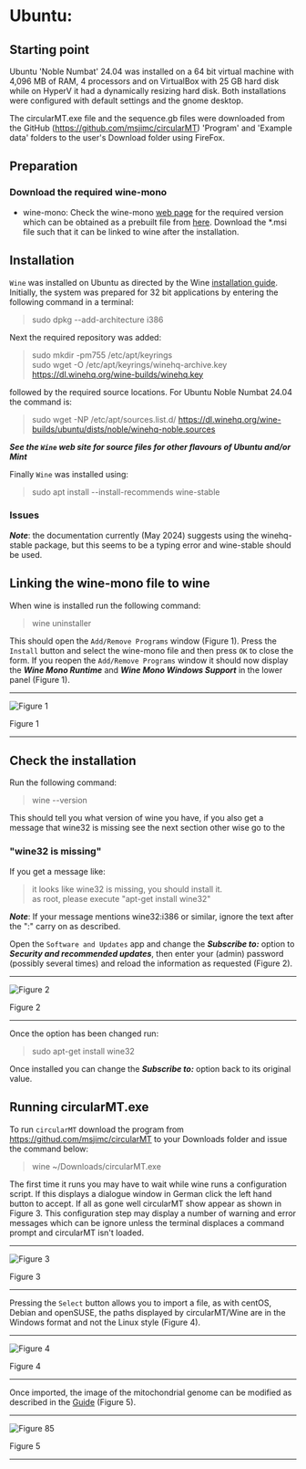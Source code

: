 # Ubuntu:

## Starting point
Ubuntu 'Noble Numbat' 24.04 was installed on a 64 bit virtual machine with 4,096 MB of RAM, 4 processors and on VirtualBox with 25 GB hard disk while on HyperV it had a dynamically resizing hard disk. Both installations were configured with default settings and the gnome desktop.

The circularMT.exe file and the sequence.gb files were downloaded from the GitHub (https://github.com/msjimc/circularMT) 'Program' and 'Example data' folders to the user's Download folder using FireFox. 

## Preparation

### Download the required wine-mono

* wine-mono: Check the wine-mono [web page](https://wiki.winehq.org/Mono) for the required version which can be obtained as a prebuilt file from [here](https://dl.winehq.org/wine/wine-mono/).  Download the *.msi file such that it can be linked to wine after the installation.

## Installation

```Wine``` was installed on Ubuntu as directed by the Wine [installation guide](https://wiki.winehq.org/Ubuntu).  Initially, the system was prepared for 32 bit applications by entering the following command in a terminal:

> sudo dpkg --add-architecture i386 

Next the required repository was added:

> sudo mkdir -pm755 /etc/apt/keyrings  
> sudo wget -O /etc/apt/keyrings/winehq-archive.key https://dl.winehq.org/wine-builds/winehq.key

followed by the required source locations. For Ubuntu Noble Numbat 24.04 the command is:

> sudo wget -NP /etc/apt/sources.list.d/ https://dl.winehq.org/wine-builds/ubuntu/dists/noble/winehq-noble.sources

***See the ```Wine``` web site for source files for other flavours of Ubuntu and/or Mint*** 

Finally ```Wine``` was installed using:

> sudo apt install --install-recommends wine-stable

### Issues

***Note***: the documentation currently (May 2024) suggests using the winehq-stable package, but this seems to be a typing error and wine-stable should be used.

## Linking the wine-mono file to wine

When wine is installed run the following command:

> wine uninstaller

This should open the ```Add/Remove Programs``` window (Figure 1). Press the ```Install``` button and select the wine-mono file and then press ```OK``` to close the form. If you reopen the ```Add/Remove Programs``` window it should now display the ***Wine Mono Runtime*** and ***Wine Mono Windows Support*** in the lower panel (Figure 1).

<hr />

![Figure 1](images/ubuntu_figure1.jpg)

Figure 1

<hr />

## Check the installation

Run the following command:

> wine --version  

This should tell you what version of wine you have, if you also get a message that wine32 is missing see the next section other wise go to the 

### "wine32 is missing"

If you get a message like:

> it looks like wine32 is missing, you should install it.  
as root, please execute "apt-get install wine32"


***Note***: If your message mentions wine32:i386 or similar, ignore the text after the ":" carry on as described.

Open the ```Software and Updates``` app and change the ***Subscribe to:*** option to ***Security and recommended updates***, then enter your (admin) password (possibly several times) and reload the information as requested (Figure 2).  

<hr />

![Figure 2](images/ubuntu_figure1b.jpg)

Figure 2

<hr />

Once the option has been changed run:

> sudo apt-get install wine32

Once installed you can change the ***Subscribe to:*** option back to its original value.

 
## Running circularMT.exe

 To run ```circularMT``` download the program from https://githud.com/msjimc/circularMT to your Downloads folder and issue the command below:

> wine ~/Downloads/circularMT.exe 

The first time it runs you may have to wait while wine runs a configuration script. If this displays a dialogue window in German click the left hand button to accept. If all as gone well circularMT show appear as shown in Figure 3. This configuration step may display a number of warning and error messages which can be ignore unless the terminal displaces a command prompt and circularMT isn't loaded.

<hr />

![Figure 3](images/ubuntu_figure2.jpg)

Figure 3

<hr />

Pressing the ```Select``` button allows you to import a file, as with centOS, Debian and openSUSE, the paths displayed by circularMT/Wine are in the Windows format and not the Linux style (Figure 4).

<hr />

![Figure 4](images/ubuntu_figure3.jpg)

Figure 4

<hr />

Once imported, the image of the mitochondrial genome can be modified as described in the [Guide](../Guide/README.md) (Figure 5).

<hr />

![Figure 85](images/ubuntu_24.04_noble_Ubuntu-GNOME.jpg)

Figure 5

<hr />
